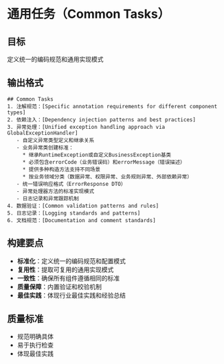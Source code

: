 # 通用任务（Common Tasks）

## 目标
定义统一的编码规范和通用实现模式

## 输出格式
```
## Common Tasks
1. 注解规范：[Specific annotation requirements for different component types]
2. 依赖注入：[Dependency injection patterns and best practices]  
3. 异常处理：[Unified exception handling approach via GlobalExceptionHandler]
   - 自定义异常类型定义和继承关系
   - 业务异常类创建标准：
     * 继承RuntimeException或自定义BusinessException基类
     * 必须包含errorCode（业务错误码）和errorMessage（错误描述）
     * 提供多种构造方法支持不同场景
     * 按业务领域分类（数据异常、权限异常、业务规则异常、外部依赖异常）
   - 统一错误响应格式（ErrorResponse DTO）
   - 异常处理器方法的标准实现模式
   - 日志记录和异常跟踪机制
4. 数据验证：[Common validation patterns and rules]
5. 日志记录：[Logging standards and patterns]
6. 文档规范：[Documentation and comment standards]
```

## 构建要点
- **标准化**：定义统一的编码规范和配置模式
- **复用性**：提取可复用的通用实现模式
- **一致性**：确保所有组件遵循相同的标准
- **质量保障**：内置验证和校验机制
- **最佳实践**：体现行业最佳实践和经验总结

## 质量标准
- 规范明确具体
- 易于执行检查
- 体现最佳实践 